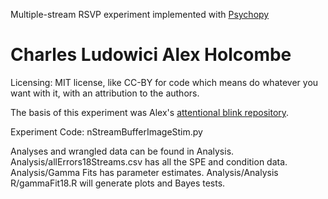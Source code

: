 Multiple-stream RSVP experiment implemented with [Psychopy](https://github.com/psychopy/psychopy)

Charles Ludowici
Alex Holcombe
============================
Licensing: MIT license, like CC-BY for code which means do whatever you want with it, with an attribution to the authors.

The basis of this experiment was Alex's [attentional blink repository](https://github.com/alexholcombe/attentional-blink).

Experiment Code: nStreamBufferImageStim.py

Analyses and wrangled data can be found in Analysis. Analysis/allErrors18Streams.csv has all the SPE and condition data. Analysis/Gamma Fits has parameter estimates. Analysis/Analysis R/gammaFit18.R will generate plots and Bayes tests.